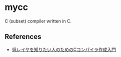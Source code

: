# mycc

C (subset) compiler written in C.


## References

- [低レイヤを知りたい人のためのCコンパイラ作成入門](https://www.sigbus.info/compilerbook)
